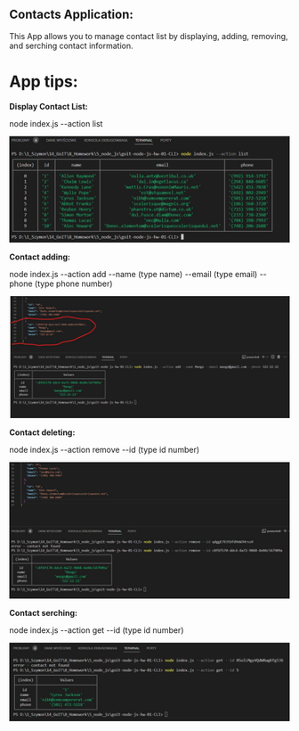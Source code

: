 ## Contacts Application:

This App allows you to manage contact list by displaying, adding, removing, and serching contact information.

# App tips:

**Display Contact List:**

node index.js --action list

![App look](./img/Contact%20List%20Display_jpg.jpg)

**Contact adding:**

node index.js --action add --name (type name) --email (type email) --phone (type phone number)

![App look](./img/Contact%20Adding_jpg.jpg)

**Contact deleting:**

node index.js --action remove --id (type id number)

![App look](./img/Contact%20Removing_jpg.jpg)

**Contact serching:**

node index.js --action get --id (type id number)

![App look](./img/Contact%20serching.jpg)
